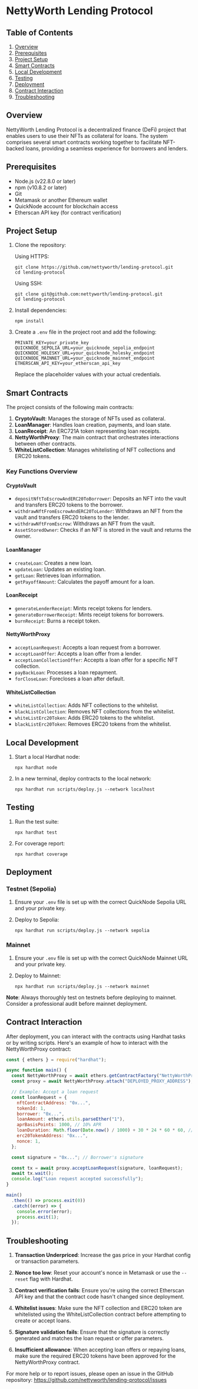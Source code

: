 # NettyWorth Lending Protocol

## Table of Contents

1. [Overview](#overview)
2. [Prerequisites](#prerequisites)
3. [Project Setup](#project-setup)
4. [Smart Contracts](#smart-contracts)
5. [Local Development](#local-development)
6. [Testing](#testing)
7. [Deployment](#deployment)
8. [Contract Interaction](#contract-interaction)
9. [Troubleshooting](#troubleshooting)

## Overview

NettyWorth Lending Protocol is a decentralized finance (DeFi) project that enables users to use their NFTs as collateral for loans. The system comprises several smart contracts working together to facilitate NFT-backed loans, providing a seamless experience for borrowers and lenders.

## Prerequisites

- Node.js (v22.8.0 or later)
- npm (v10.8.2 or later)
- Git
- Metamask or another Ethereum wallet
- QuickNode account for blockchain access
- Etherscan API key (for contract verification)

## Project Setup

1. Clone the repository:

   Using HTTPS:

   ```
   git clone https://github.com/nettyworth/lending-protocol.git
   cd lending-protocol
   ```

   Using SSH:

   ```
   git clone git@github.com:nettyworth/lending-protocol.git
   cd lending-protocol
   ```

2. Install dependencies:

   ```
   npm install
   ```

3. Create a `.env` file in the project root and add the following:

   ```
   PRIVATE_KEY=your_private_key
   QUICKNODE_SEPOLIA_URL=your_quicknode_sepolia_endpoint
   QUICKNODE_HOLESKY_URL=your_quicknode_holesky_endpoint
   QUICKNODE_MAINNET_URL=your_quicknode_mainnet_endpoint
   ETHERSCAN_API_KEY=your_etherscan_api_key
   ```

   Replace the placeholder values with your actual credentials.

## Smart Contracts

The project consists of the following main contracts:

1. **CryptoVault**: Manages the storage of NFTs used as collateral.
2. **LoanManager**: Handles loan creation, payments, and loan state.
3. **LoanReceipt**: An ERC721A token representing loan receipts.
4. **NettyWorthProxy**: The main contract that orchestrates interactions between other contracts.
5. **WhiteListCollection**: Manages whitelisting of NFT collections and ERC20 tokens.

### Key Functions Overview

#### CryptoVault

- `depositNftToEscrowAndERC20ToBorrower`: Deposits an NFT into the vault and transfers ERC20 tokens to the borrower.
- `withdrawNftFromEscrowAndERC20ToLender`: Withdraws an NFT from the vault and transfers ERC20 tokens to the lender.
- `withdrawNftFromEscrow`: Withdraws an NFT from the vault.
- `AssetStoredOwner`: Checks if an NFT is stored in the vault and returns the owner.

#### LoanManager

- `createLoan`: Creates a new loan.
- `updateLoan`: Updates an existing loan.
- `getLoan`: Retrieves loan information.
- `getPayoffAmount`: Calculates the payoff amount for a loan.

#### LoanReceipt

- `generateLenderReceipt`: Mints receipt tokens for lenders.
- `generateBorrowerReceipt`: Mints receipt tokens for borrowers.
- `burnReceipt`: Burns a receipt token.

#### NettyWorthProxy

- `acceptLoanRequest`: Accepts a loan request from a borrower.
- `acceptLoanOffer`: Accepts a loan offer from a lender.
- `acceptLoanCollectionOffer`: Accepts a loan offer for a specific NFT collection.
- `payBackLoan`: Processes a loan repayment.
- `forCloseLoan`: Forecloses a loan after default.

#### WhiteListCollection

- `whiteListCollection`: Adds NFT collections to the whitelist.
- `blackListCollection`: Removes NFT collections from the whitelist.
- `whiteListErc20Token`: Adds ERC20 tokens to the whitelist.
- `blackListErc20Token`: Removes ERC20 tokens from the whitelist.

## Local Development

1. Start a local Hardhat node:

   ```
   npx hardhat node
   ```

2. In a new terminal, deploy contracts to the local network:
   ```
   npx hardhat run scripts/deploy.js --network localhost
   ```

## Testing

1. Run the test suite:

   ```
   npx hardhat test
   ```

2. For coverage report:
   ```
   npx hardhat coverage
   ```

## Deployment

### Testnet (Sepolia)

1. Ensure your `.env` file is set up with the correct QuickNode Sepolia URL and your private key.

2. Deploy to Sepolia:
   ```
   npx hardhat run scripts/deploy.js --network sepolia
   ```

### Mainnet

1. Ensure your `.env` file is set up with the correct QuickNode Mainnet URL and your private key.

2. Deploy to Mainnet:
   ```
   npx hardhat run scripts/deploy.js --network mainnet
   ```

**Note**: Always thoroughly test on testnets before deploying to mainnet. Consider a professional audit before mainnet deployment.

## Contract Interaction

After deployment, you can interact with the contracts using Hardhat tasks or by writing scripts. Here's an example of how to interact with the NettyWorthProxy contract:

```javascript
const { ethers } = require("hardhat");

async function main() {
  const NettyWorthProxy = await ethers.getContractFactory("NettyWorthProxy");
  const proxy = await NettyWorthProxy.attach("DEPLOYED_PROXY_ADDRESS");

  // Example: Accept a loan request
  const loanRequest = {
    nftContractAddress: "0x...",
    tokenId: 1,
    borrower: "0x...",
    loanAmount: ethers.utils.parseEther("1"),
    aprBasisPoints: 1000, // 10% APR
    loanDuration: Math.floor(Date.now() / 1000) + 30 * 24 * 60 * 60, // 30 days from now
    erc20TokenAddress: "0x...",
    nonce: 1,
  };

  const signature = "0x..."; // Borrower's signature

  const tx = await proxy.acceptLoanRequest(signature, loanRequest);
  await tx.wait();
  console.log("Loan request accepted successfully");
}

main()
  .then(() => process.exit(0))
  .catch((error) => {
    console.error(error);
    process.exit(1);
  });
```

## Troubleshooting

1. **Transaction Underpriced**: Increase the gas price in your Hardhat config or transaction parameters.

2. **Nonce too low**: Reset your account's nonce in Metamask or use the `--reset` flag with Hardhat.

3. **Contract verification fails**: Ensure you're using the correct Etherscan API key and that the contract code hasn't changed since deployment.

4. **Whitelist issues**: Make sure the NFT collection and ERC20 token are whitelisted using the WhiteListCollection contract before attempting to create or accept loans.

5. **Signature validation fails**: Ensure that the signature is correctly generated and matches the loan request or offer parameters.

6. **Insufficient allowance**: When accepting loan offers or repaying loans, make sure the required ERC20 tokens have been approved for the NettyWorthProxy contract.

For more help or to report issues, please open an issue in the GitHub repository: https://github.com/nettyworth/lending-protocol/issues

